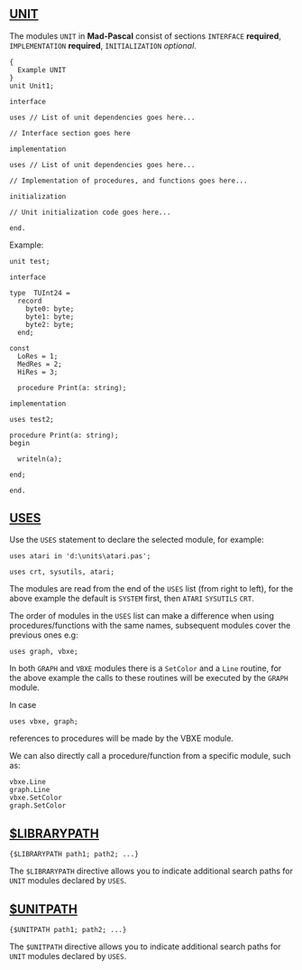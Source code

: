 #

## [UNIT](https://www.freepascal.org/docs-html/ref/refse111.html#x224-24600016.2)

The modules `UNIT` in **Mad-Pascal** consist of sections `INTERFACE` **required**, `IMPLEMENTATION` **required**, `INITIALIZATION` *optional*.

```delphi
{
  Example UNIT
}
unit Unit1;

interface

uses // List of unit dependencies goes here...
     
// Interface section goes here

implementation

uses // List of unit dependencies goes here...

// Implementation of procedures, and functions goes here...

initialization

// Unit initialization code goes here...

end.
```

Example:
```delphi
unit test;

interface

type  TUInt24 =
  record
    byte0: byte;
    byte1: byte;
    byte2: byte;
  end;

const
  LoRes = 1;
  MedRes = 2;
  HiRes = 3;

  procedure Print(a: string);

implementation

uses test2;

procedure Print(a: string);
begin

  writeln(a);

end;

end.
```

## [USES](https://wiki.freepascal.org/Uses)

Use the `USES` statement to declare the selected module, for example:

    uses atari in 'd:\units\atari.pas';

    uses crt, sysutils, atari;

The modules are read from the end of the `USES` list (from right to left), for the above example the default is `SYSTEM` first, then `ATARI` `SYSUTILS` `CRT`.

The order of modules in the `USES` list can make a difference when using procedures/functions with the same names, subsequent modules cover the previous ones e.g:

    uses graph, vbxe;

In both `GRAPH` and `VBXE` modules there is a `SetColor` and a `Line` routine, for the above example the calls to these routines will be executed by the `GRAPH` module.

In case

    uses vbxe, graph;

references to procedures will be made by the VBXE module.

We can also directly call a procedure/function from a specific module, such as:

    vbxe.Line
    graph.Line
    vbxe.SetColor
    graph.SetColor


## [$LIBRARYPATH](https://www.freepascal.org/docs-html/prog/progsu99.html)

```delphi
{$LIBRARYPATH path1; path2; ...}
```
The `$LIBRARYPATH` directive allows you to indicate additional search paths for `UNIT` modules declared by `USES`.

## [$UNITPATH](https://www.freepascal.org/docs-html/prog/progsu119.html)

```delphi
{$UNITPATH path1; path2; ...}
```
The `$UNITPATH` directive allows you to indicate additional search paths for `UNIT` modules declared by `USES`.
